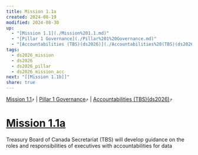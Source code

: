 ```yaml
---
title: Mission 1.1a
created: 2024-08-19
modified: 2024-08-30
up:
  - "[Mission 1.1](./Mission%201.1.md)"
  - "[Pillar 1 Governance](./Pillar%201%20Governance.md)"
  - "[Accountabilities (TBS)(ds2026)](./Accountabilities%20(TBS)(ds2026).md)"
tags:
  - ds2026_mission
  - ds2026
  - ds2026_pillar
  - ds2026_mission_acc
next: "[[Mission 1.1b]]"
share: true
---
```

[Mission 1.1](./Mission%201.1.md)⤴️ | [Pillar 1 Governance](./Pillar%201%20Governance.md)⤴️ | [Accountabilities (TBS)(ds2026)](./Accountabilities%20(TBS)(ds2026).md)⤴️
# [Mission 1.1a](Mission%201.1a.md)

Treasury Board of Canada Secretariat (TBS) will develop guidance on the roles and responsibilities of executives with accountabilities for data
